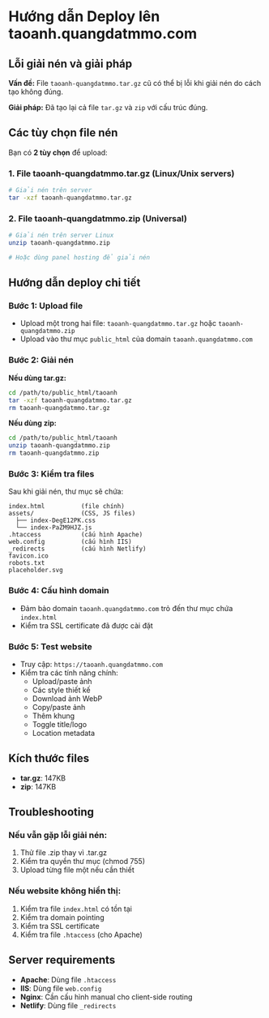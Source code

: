 # Hướng dẫn Deploy lên taoanh.quangdatmmo.com

## Lỗi giải nén và giải pháp

**Vấn đề:** File `taoanh-quangdatmmo.tar.gz` cũ có thể bị lỗi khi giải nén do cách tạo không đúng.

**Giải pháp:** Đã tạo lại cả file `tar.gz` và `zip` với cấu trúc đúng.

## Các tùy chọn file nén

Bạn có **2 tùy chọn** để upload:

### 1. File taoanh-quangdatmmo.tar.gz (Linux/Unix servers)
```bash
# Giải nén trên server
tar -xzf taoanh-quangdatmmo.tar.gz
```

### 2. File taoanh-quangdatmmo.zip (Universal)
```bash
# Giải nén trên server Linux
unzip taoanh-quangdatmmo.zip

# Hoặc dùng panel hosting để giải nén
```

## Hướng dẫn deploy chi tiết

### Bước 1: Upload file
- Upload một trong hai file: `taoanh-quangdatmmo.tar.gz` hoặc `taoanh-quangdatmmo.zip`
- Upload vào thư mục `public_html` của domain `taoanh.quangdatmmo.com`

### Bước 2: Giải nén
**Nếu dùng tar.gz:**
```bash
cd /path/to/public_html/taoanh
tar -xzf taoanh-quangdatmmo.tar.gz
rm taoanh-quangdatmmo.tar.gz
```

**Nếu dùng zip:**
```bash
cd /path/to/public_html/taoanh  
unzip taoanh-quangdatmmo.zip
rm taoanh-quangdatmmo.zip
```

### Bước 3: Kiểm tra files
Sau khi giải nén, thư mục sẽ chứa:
```
index.html          (file chính)
assets/             (CSS, JS files)
  ├── index-DegE12PK.css
  └── index-PaZM9HJZ.js
.htaccess           (cấu hình Apache)
web.config          (cấu hình IIS)
_redirects          (cấu hình Netlify)
favicon.ico
robots.txt
placeholder.svg
```

### Bước 4: Cấu hình domain
- Đảm bảo domain `taoanh.quangdatmmo.com` trỏ đến thư mục chứa `index.html`
- Kiểm tra SSL certificate đã được cài đặt

### Bước 5: Test website
- Truy cập: `https://taoanh.quangdatmmo.com`
- Kiểm tra các tính năng chính:
  - Upload/paste ảnh
  - Các style thiết kế
  - Download ảnh WebP
  - Copy/paste ảnh
  - Thêm khung
  - Toggle title/logo
  - Location metadata

## Kích thước files
- **tar.gz**: 147KB
- **zip**: 147KB

## Troubleshooting

### Nếu vẫn gặp lỗi giải nén:
1. Thử file .zip thay vì .tar.gz
2. Kiểm tra quyền thư mục (chmod 755)
3. Upload từng file một nếu cần thiết

### Nếu website không hiển thị:
1. Kiểm tra file `index.html` có tồn tại
2. Kiểm tra domain pointing
3. Kiểm tra SSL certificate
4. Kiểm tra file `.htaccess` (cho Apache)

## Server requirements
- **Apache**: Dùng file `.htaccess`
- **IIS**: Dùng file `web.config`  
- **Nginx**: Cần cấu hình manual cho client-side routing
- **Netlify**: Dùng file `_redirects`
